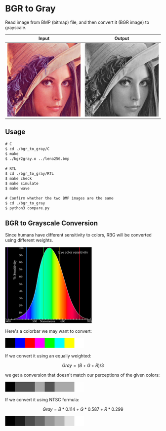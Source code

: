 # BGR to Gray
Read image from BMP (bitmap) file, and then convert it (BGR image) to grayscale.

| Input                   | Output                       |
| ----------------------- | ---------------------------- |
| ![input](./lena256.bmp) | ![output](./output_gray.bmp) |

## Usage
```shell
# C
$ cd ./bgr_to_gray/C
$ make
$ ./bgr2gray.o ../lena256.bmp

# RTL
$ cd ./bgr_to_gray/RTL
$ make check
$ make simulate
$ make wave

# Confirm whether the two BMP images are the same
$ cd ./bgr_to_gray
$ python3 compare.py
```

## BGR to Grayscale Conversion
Since humans have different sensitivity to colors, RBG will be converted using different weights.

![eye color sensitivity](./img/eye_color_sensitivity.png)

Here's a colorbar we may want to convert:

![colorbar](./img/colorbar.png)

If we convert it using an equally weighted:
```math
Gray = (B + G + R) / 3
```

we get a conversion that doesn't match our perceptions of the given colors:

![average gray](./img/average_gray.png)

If we convert it using NTSC formula:
```math
Gray = B*0.114 + G*0.587 + R*0.299
```

![weight gray](./img/weight_gray.png)